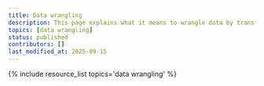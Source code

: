 ```yaml
---
title: Data wrangling
description: This page explains what it means to wrangle data by transforming and mapping it from one form into another with the intent of making the data more appropriate for a specific use. This page also links out to tools used for data wrangling, and resources for learning how to wrangle data.
topics: [data wrangling]
status: published
contributors: []
last_modified_at: 2025-09-15
---
```


{% include resource_list topics='data wrangling' %}
